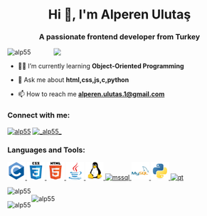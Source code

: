 <h1 align="center">Hi 👋, I'm Alperen Ulutaş</h1>
<h3 align="center">A passionate frontend developer from Turkey</h3>
<img src="https://s3.amazonaws.com/assets.datacamp.com/blog_assets/Python+IDEs/patolino-pernalonga-python-ide2.gif" align="right" width="400">
<p align="left"> 
<img src="https://komarev.com/ghpvc/?username=alp55&label=Profile%20views&color=0e75b6&style=flat" alt="alp55" /> </p>



- 🧑‍💻 I’m currently learning **Object-Oriented Programming**

- 💬 Ask me about **html,css,js,c,python**

- 📫 How to reach me **alperen.ulutas.1@gmail.com**

<h3 align="left">Connect with me:</h3>
<p align="left">
<a href="https://linkedin.com/in/alp55" target="blank"><img align="center" src="https://raw.githubusercontent.com/rahuldkjain/github-profile-readme-generator/master/src/images/icons/Social/linked-in-alt.svg" alt="alp55" height="30" width="40" /></a>
<a href="https://instagram.com/_alp55_" target="blank"><img align="center" src="https://raw.githubusercontent.com/rahuldkjain/github-profile-readme-generator/master/src/images/icons/Social/instagram.svg" alt="_alp55_" height="30" width="40" /></a>
</p>

<h3 align="left">Languages and Tools:</h3>
<p align="left"> <a href="https://www.cprogramming.com/" target="_blank" rel="noreferrer"> <img src="https://raw.githubusercontent.com/devicons/devicon/master/icons/c/c-original.svg" alt="c" width="40" height="40"/> </a> <a href="https://www.w3schools.com/css/" target="_blank" rel="noreferrer"> <img src="https://raw.githubusercontent.com/devicons/devicon/master/icons/css3/css3-original-wordmark.svg" alt="css3" width="40" height="40"/> </a> <a href="https://www.w3.org/html/" target="_blank" rel="noreferrer"> <img src="https://raw.githubusercontent.com/devicons/devicon/master/icons/html5/html5-original-wordmark.svg" alt="html5" width="40" height="40"/> </a> <a href="https://www.java.com" target="_blank" rel="noreferrer"> <img src="https://raw.githubusercontent.com/devicons/devicon/master/icons/java/java-original.svg" alt="java" width="40" height="40"/> </a> <a href="https://www.linux.org/" target="_blank" rel="noreferrer"> <img src="https://raw.githubusercontent.com/devicons/devicon/master/icons/linux/linux-original.svg" alt="linux" width="40" height="40"/> </a> <a href="https://www.microsoft.com/en-us/sql-server" target="_blank" rel="noreferrer"> <img src="https://www.svgrepo.com/show/303229/microsoft-sql-server-logo.svg" alt="mssql" width="40" height="40"/> </a> <a href="https://www.mysql.com/" target="_blank" rel="noreferrer"> <img src="https://raw.githubusercontent.com/devicons/devicon/master/icons/mysql/mysql-original-wordmark.svg" alt="mysql" width="40" height="40"/> </a> <a href="https://www.python.org" target="_blank" rel="noreferrer"> <img src="https://raw.githubusercontent.com/devicons/devicon/master/icons/python/python-original.svg" alt="python" width="40" height="40"/> </a> <a href="https://www.qt.io/" target="_blank" rel="noreferrer"> <img src="https://upload.wikimedia.org/wikipedia/commons/0/0b/Qt_logo_2016.svg" alt="qt" width="40" height="40"/> </a> </p>

<p><img align="left" src="https://github-readme-stats.vercel.app/api/top-langs?username=alp55&show_icons=true&locale=en&layout=compact" alt="alp55" /></p>

<p>&nbsp;<img align="right" src="https://github-readme-stats.vercel.app/api?username=alp55&show_icons=true&locale=en" alt="alp55" width="450"/></p>

<img align="left" src="https://github-readme-streak-stats.herokuapp.com/?user=alp55&" alt="alp55" /></p>


